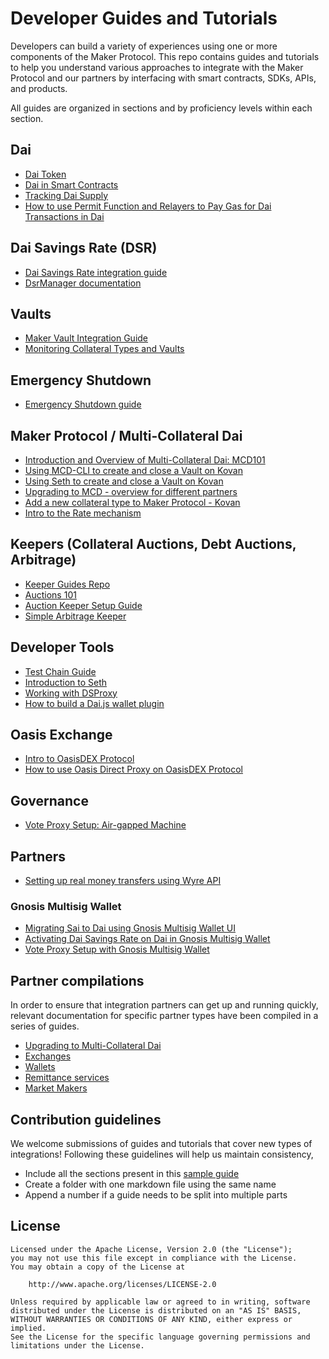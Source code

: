 # Developer Guides and Tutorials

Developers can build a variety of experiences using one or more components of the Maker Protocol. This repo contains guides and tutorials to help you understand various approaches to integrate with the Maker Protocol and our partners by interfacing with smart contracts, SDKs, APIs, and products.

All guides are organized in sections and by proficiency levels within each section.

## Dai

- [Dai Token](https://github.com/makerdao/developerguides/tree/master/dai/dai-token/dai-token.md)
- [Dai in Smart Contracts](https://github.com/makerdao/developerguides/tree/master/dai/dai-in-smart-contracts/README.md)
- [Tracking Dai Supply](https://github.com/makerdao/developerguides/tree/master/dai/dai-supply/dai-supply.md)
- [How to use Permit Function and Relayers to Pay Gas for Dai Transactions in Dai](./dai/dai-permit-function/how-to-use-permit-function.md)

## Dai Savings Rate (DSR)

- [Dai Savings Rate integration guide](https://github.com/makerdao/developerguides/tree/master/dai/dsr-integration-guide/dsr-integration-guide-01.md)
- [DsrManager documentation](/dai/dsr-manager-docs/README.md)

## Vaults

- [Maker Vault Integration Guide](https://github.com/makerdao/developerguides/tree/master/vault/vault-integration-guide/vault-integration-guide.md)
- [Monitoring Collateral Types and Vaults](https://github.com/makerdao/developerguides/tree/master/vault/monitoring-collateral-types-and-vaults/monitoring-collateral-types-and-vaults.md)

## Emergency Shutdown

- [Emergency Shutdown guide](https://github.com/makerdao/developerguides/blob/master/mcd/emergency-shutdown/emergency-shutdown-guide.md)

## Maker Protocol / Multi-Collateral Dai

- [Introduction and Overview of Multi-Collateral Dai: MCD101](https://github.com/makerdao/developerguides/tree/master/mcd/mcd-101/mcd-101.md)
- [Using MCD-CLI to create and close a Vault on Kovan](https://github.com/makerdao/developerguides/tree/master/mcd/mcd-cli/mcd-cli-guide-01/mcd-cli-guide-01.md)
- [Using Seth to create and close a Vault on Kovan](https://github.com/makerdao/developerguides/tree/master/mcd/mcd-seth/mcd-seth-01.md)
- [Upgrading to MCD - overview for different partners](https://github.com/makerdao/developerguides/tree/master/mcd/upgrading-to-multi-collateral-dai/upgrading-to-multi-collateral-dai.md)
- [Add a new collateral type to Maker Protocol - Kovan](https://github.com/makerdao/developerguides/tree/master/mcd/add-collateral-type-testnet/add-collateral-type-testnet.md)
- [Intro to the Rate mechanism](https://github.com/makerdao/developerguides/tree/master/mcd/intro-rate-mechanism/intro-rate-mechanism.md)

## Keepers (Collateral Auctions, Debt Auctions, Arbitrage)

- [Keeper Guides Repo](https://github.com/makerdao/developerguides/tree/master/keepers)
- [Auctions 101](https://github.com/makerdao/developerguides/tree/master/keepers/auctions/auctions-101.md)
- [Auction Keeper Setup Guide](https://github.com/makerdao/developerguides/blob/master/keepers/auction-keeper-bot-setup-guide.md)
- [Simple Arbitrage Keeper](https://github.com/makerdao/developerguides/tree/master/keepers/simple-arbitrage-keeper/simple-arbitrage-keeper.md)

## Developer Tools

- [Test Chain Guide](https://github.com/makerdao/developerguides/tree/master/devtools/test-chain-guide/test-chain-guide.md)
- [Introduction to Seth](https://github.com/makerdao/developerguides/tree/master/devtools/seth/seth-guide-01/seth-guide-01.md)
- [Working with DSProxy](https://github.com/makerdao/developerguides/tree/master/devtools/working-with-dsproxy/working-with-dsproxy.md)
- [How to build a Dai.js wallet plugin](https://github.com/makerdao/developerguides/blob/master/devtools/Dai.js/How-to-build-dai-js-wallet-plugin.md)

## Oasis Exchange

- [Intro to OasisDEX Protocol](https://github.com/makerdao/developerguides/tree/master/Oasis/intro-to-oasis/intro-to-oasis-maker-otc.md)
- [How to use Oasis Direct Proxy on OasisDEX Protocol](https://github.com/makerdao/developerguides/tree/master/Oasis/oasis-direct-proxy.md)

## Governance

- [Vote Proxy Setup: Air-gapped Machine](https://github.com/makerdao/developerguides/tree/master/governance/vote-proxy-setup-airgapped-machine/vote-proxy-setup-airgapped-machine.md)

## Partners

- [Setting up real money transfers using Wyre API](https://github.com/makerdao/developerguides/tree/master/partners/wyre-guide-01/wyre-guide-01.md)

### Gnosis Multisig Wallet

- [Migrating Sai to Dai using Gnosis Multisig Wallet UI](https://github.com/makerdao/developerguides/tree/master/gnosis-multisig/migrating-gnosis-multisig-guide/migrating-gnosis-multisig-guide-01.md)
- [Activating Dai Savings Rate on Dai in Gnosis Multisig Wallet](https://github.com/makerdao/developerguides/tree/master/gnosis-multisig/dsr-gnosis-multisig-guide/dsr-gnosis-multisig-guide-01.md)
- [Vote Proxy Setup with Gnosis Multisig Wallet](https://github.com/makerdao/developerguides/blob/master/gnosis-multisig/vote-proxy-setup-gnosis-multisig/vote-proxy-setup-gnosis-multisig.md)

## Partner compilations

In order to ensure that integration partners can get up and running quickly, relevant documentation for specific partner types have been compiled in a series of guides.

- [Upgrading to Multi-Collateral Dai](https://github.com/makerdao/developerguides/tree/master/mcd/upgrading-to-multi-collateral-dai/cli-mcd-migration.md)
- [Exchanges](https://github.com/makerdao/developerguides/tree/master/exchanges/README.md)
- [Wallets](https://github.com/makerdao/developerguides/tree/master/wallets/README.md)
- [Remittance services](https://github.com/makerdao/developerguides/tree/master/remittance/README.md)
- [Market Makers](https://github.com/makerdao/developerguides/tree/master/market-makers/README.md)

## Contribution guidelines

We welcome submissions of guides and tutorials that cover new types of integrations! Following these guidelines will help us maintain consistency,

- Include all the sections present in this [sample guide](https://github.com/makerdao/developerguides/tree/master/sample/sample-guide-01/sample-guide-01.md)  
- Create a folder with one markdown file using the same name
- Append a number if a guide needs to be split into multiple parts

## License

```text
Licensed under the Apache License, Version 2.0 (the "License");
you may not use this file except in compliance with the License.
You may obtain a copy of the License at

    http://www.apache.org/licenses/LICENSE-2.0

Unless required by applicable law or agreed to in writing, software
distributed under the License is distributed on an "AS IS" BASIS,
WITHOUT WARRANTIES OR CONDITIONS OF ANY KIND, either express or implied.
See the License for the specific language governing permissions and
limitations under the License.
```
